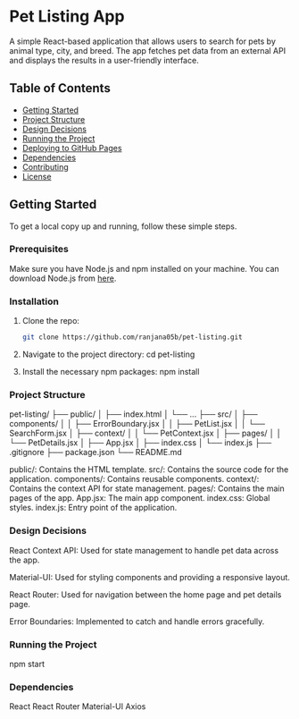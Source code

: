 # Pet Listing App

A simple React-based application that allows users to search for pets by animal type, city, and breed. The app fetches pet data from an external API and displays the results in a user-friendly interface.

## Table of Contents

- [Getting Started](#getting-started)
- [Project Structure](#project-structure)
- [Design Decisions](#design-decisions)
- [Running the Project](#running-the-project)
- [Deploying to GitHub Pages](#deploying-to-github-pages)
- [Dependencies](#dependencies)
- [Contributing](#contributing)
- [License](#license)

## Getting Started

To get a local copy up and running, follow these simple steps.

### Prerequisites

Make sure you have Node.js and npm installed on your machine. You can download Node.js from [here](https://nodejs.org/).

### Installation

1. Clone the repo:

   ```sh
   git clone https://github.com/ranjana05b/pet-listing.git

2. Navigate to the project directory:
   cd pet-listing
   
3. Install the necessary npm packages:
 npm install

### Project Structure
pet-listing/
├── public/
│   ├── index.html
│   └── ...
├── src/
│   ├── components/
│   │   ├── ErrorBoundary.jsx
│   │   ├── PetList.jsx
│   │   └── SearchForm.jsx
│   ├── context/
│   │   └── PetContext.jsx
│   ├── pages/
│   │   └── PetDetails.jsx
│   ├── App.jsx
│   ├── index.css
│   └── index.js
├── .gitignore
├── package.json
└── README.md

public/: Contains the HTML template.
src/: Contains the source code for the application.
  components/: Contains reusable components.
  context/: Contains the context API for state management.
  pages/: Contains the main pages of the app.
  App.jsx: The main app component.
  index.css: Global styles.
  index.js: Entry point of the application.

### Design Decisions
React Context API: Used for state management to handle pet data across the app.

Material-UI: Used for styling components and providing a responsive layout.

React Router: Used for navigation between the home page and pet details page.

Error Boundaries: Implemented to catch and handle errors gracefully.

### Running the Project
npm start

### Dependencies
React
React Router
Material-UI
Axios



   
